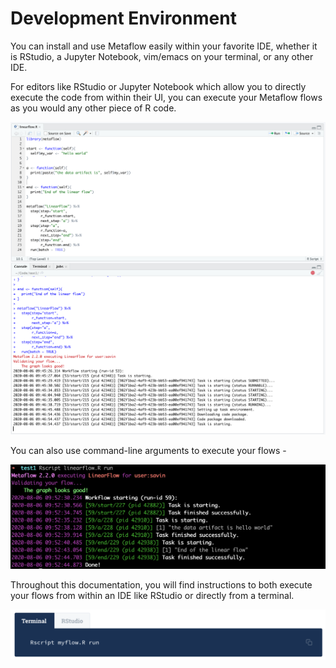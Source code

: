 # Development Environment

You can install and use Metaflow easily within your favorite IDE, whether it is RStudio, a Jupyter Notebook, vim/emacs on your terminal, or any other IDE.

For editors like RStudio or Jupyter Notebook which allow you to directly execute the code from within their UI, you can execute your Metaflow flows as you would any other piece of R code.

![](/assets/screenshot-2020-08-06-at-9.46.56-am.png)

You can also use command-line arguments to execute your flows -

![](/assets/screenshot-2020-08-06-at-9.52.53-am.png)

Throughout this documentation, you will find instructions to both execute your flows from within an IDE like RStudio or directly from a terminal.

![](/assets/screenshot-2020-08-06-at-9.54.10-am.png)
